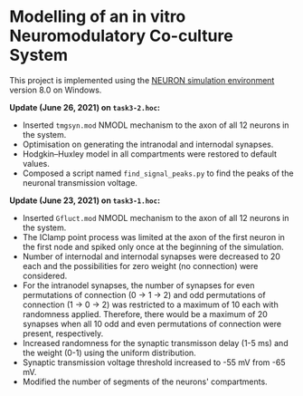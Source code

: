 # Modelling of an in vitro Neuromodulatory Co-culture System

This project is implemented using the [NEURON simulation environment][1] version 8.0 on Windows.

[1]: https://www.neuron.yale.edu/neuron/


**Update (June 26, 2021) on `task3-2.hoc`:**
* Inserted `tmgsyn.mod` NMODL mechanism to the axon of all 12 neurons in the system. 
* Optimisation on generating the intranodal and internodal synapses.
* Hodgkin–Huxley model in all compartments were restored to default values.
* Composed a script named `find_signal_peaks.py` to find the peaks of the neuronal transmission voltage.


**Update (June 23, 2021) on `task3-1.hoc`:**
* Inserted `Gfluct.mod` NMODL mechanism to the axon of all 12 neurons in the system. 
* The IClamp point process was limited at the axon of the first neuron in the first node and spiked only once at the beginning of the simulation.
* Number of internodal and internodal synapses were decreased to 20 each and the possibilities for zero weight (no connection) were considered.
* For the intranodel synapses, the number of synapses for even permutations of connection (0 -> 1 -> 2) and odd permutations of connection (1 -> 0 -> 2) was restricted to a maximum of 10 each with randomness applied. Therefore, there would be a maximum of 20 synapses when all 10 odd and even permutations of connection were present, respectively. 
* Increased randomness for the synaptic transmisson delay (1-5 ms) and the weight (0-1) using the uniform distribution. 
* Synaptic transmission voltage threshold increased to -55 mV from -65 mV.
* Modified the number of segments of the neurons' compartments.
